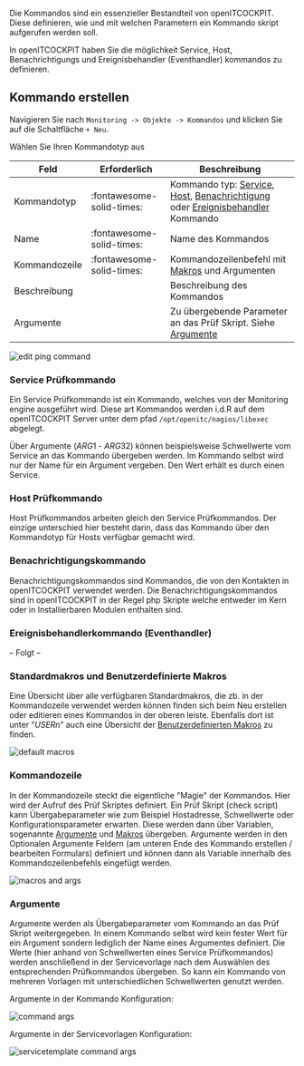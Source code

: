 Die Kommandos sind ein essenzieller Bestandteil von openITCOCKPIT. Diese definieren, wie und mit welchen Parametern ein Kommando skript aufgerufen werden soll. 

In openITCOCKPIT haben Sie die möglichkeit Service, Host, Benachrichtigungs und Ereignisbehandler (Eventhandler) kommandos zu definieren.

## Kommando erstellen

Navigieren Sie nach `Monitoring -> Objekte -> Kommandos` und klicken Sie auf die Schaltfläche `+ Neu`.

Wählen Sie Ihren Kommandotyp aus 

| Feld | Erforderlich | Beschreibung |
|---|---|---|
| Kommandotyp | :fontawesome-solid-times: | Kommando typ: [Service](#service-prüfkommando), [Host](#host-prüfkommando), [Benachrichtigung](#benachrichtigungskommando) oder [Ereignisbehandler](#ereignisbehandlerkommando-(eventhandler)) Kommando |
| Name | :fontawesome-solid-times: | Name des Kommandos |
| Kommandozeile | :fontawesome-solid-times: | Kommandozeilenbefehl mit [Makros](#standardmakros-und-benutzerdefinierte-makros) und Argumenten |
| Beschreibung |  | Beschreibung des Kommandos |
| Argumente |  | Zu übergebende Parameter an das Prüf Skript. Siehe [Argumente](#argumente) |

![edit ping command](/images/commands-edit-ping.png)

### Service Prüfkommando

Ein Service Prüfkommando ist ein Kommando, welches von der Monitoring engine ausgeführt wird. Diese art Kommandos werden i.d.R auf dem openITCOCKPIT Server unter dem pfad `/opt/openitc/nagios/libexec` abgelegt. 

Über Argumente ($ARG1$ - $ARG32$) können beispielsweise Schwellwerte vom Service an das Kommando übergeben werden. Im Kommando selbst wird nur der Name für ein Argument vergeben. Den Wert erhält es durch einen Service.


### Host Prüfkommando

Host Prüfkommandos arbeiten gleich den Service Prüfkommandos. Der einzige unterschied hier besteht darin, dass das Kommando über den Kommandotyp für Hosts verfügbar gemacht wird.

### Benachrichtigungskommando

Benachrichtigungskommandos sind Kommandos, die von den Kontakten in openITCOCKPIT verwendet werden. Die Benachrichtigungskommandos sind in openITCOCKPIT in der Regel php Skripte welche entweder im Kern oder in Installierbaren Modulen enthalten sind.

### Ereignisbehandlerkommando (Eventhandler)

– Folgt – 

### Standardmakros und Benutzerdefinierte Makros

Eine Übersicht über alle verfügbaren Standardmakros, die zb. in der Kommandozeile verwendet werden können finden sich beim Neu erstellen oder editieren eines Kommandos in der oberen leiste. Ebenfalls dort ist unter “$USERn$” auch eine Übersicht der [Benutzerdefinierten Makros](../macros/) zu finden.

![default macros](/images/UserDefinedMacros-DefaultMacroOverview.png)


### Kommandozeile

In der Kommandozeile steckt die eigentliche "Magie" der Kommandos. Hier wird der Aufruf des Prüf Skriptes definiert. Ein Prüf Skript (check script) kann Übergabeparameter wie zum Beispiel Hostadresse, Schwellwerte oder Konfigurationsparameter erwarten. Diese werden dann über Variablen, sogenannte [Argumente](#argumente) und [Makros](#standardmakros-und-benutzerdefinierte-makros) übergeben. Argumente werden in den Optionalen Argumente Feldern (am unteren Ende des Kommando erstellen / bearbeiten Formulars) definiert und können dann als Variable innerhalb des Kommandozeilenbefehls eingefügt werden.

![macros and args](/images/commands-commandline-macros-args.png)


### Argumente 

Argumente werden als Übergabeparameter vom Kommando an das Prüf Skript weitergegeben. In einem Kommando selbst wird kein fester Wert für ein Argument sondern lediglich der Name eines Argumentes definiert. Die Werte (hier anhand von Schwellwerten eines Service Prüfkommandos) werden anschließend in der Servicevorlage nach dem Auswählen des entsprechenden Prüfkommandos übergeben. So kann ein Kommando von mehreren Vorlagen mit unterschiedlichen Schwellwerten genutzt werden. 

Argumente in der Kommando Konfiguration:

![command args](/images/commandargs.png)

Argumente in der Servicevorlagen Konfiguration:

![servicetemplate command args](/images/servicetemplate-commandargs.png)